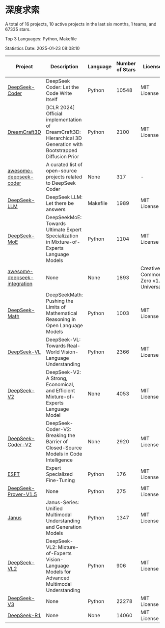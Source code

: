 # 深度求索

A total of 16 projects, 10 active projects in the last six months, 1 teams, and 67335 stars.

Top 3 Languages: Python, Makefile

Statistics Date: 2025-01-23 08:08:10

| Project | Description | Language | Number of Stars | License | Creation Date | Last Updated Date | Last Pushed Date |
| --- | --- | --- | --- | --- | --- | --- | --- |
| [DeepSeek-Coder](https://github.com/deepseek-ai/DeepSeek-Coder) | DeepSeek Coder: Let the Code Write Itself | Python | 10548 | MIT License | 2023-10-20 | 2025-01-23 | 2024-05-21 |
| [DreamCraft3D](https://github.com/deepseek-ai/DreamCraft3D) | [ICLR 2024] Official implementation of DreamCraft3D: Hierarchical 3D Generation with Bootstrapped Diffusion Prior | Python | 2100 | MIT License | 2023-10-23 | 2025-01-23 | 2024-08-21 |
| [awesome-deepseek-coder](https://github.com/deepseek-ai/awesome-deepseek-coder) | A curated list of open-source projects related to DeepSeek Coder | None | 317 | - | 2023-11-06 | 2025-01-22 | 2024-04-03 |
| [DeepSeek-LLM](https://github.com/deepseek-ai/DeepSeek-LLM) | DeepSeek LLM: Let there be answers | Makefile | 1989 | MIT License | 2023-11-29 | 2025-01-23 | 2024-02-04 |
| [DeepSeek-MoE](https://github.com/deepseek-ai/DeepSeek-MoE) | DeepSeekMoE: Towards Ultimate Expert Specialization in Mixture-of-Experts Language Models | Python | 1104 | MIT License | 2024-01-02 | 2025-01-23 | 2024-01-16 |
| [awesome-deepseek-integration](https://github.com/deepseek-ai/awesome-deepseek-integration) | None | None | 1893 | Creative Commons Zero v1.0 Universal | 2024-01-11 | 2025-01-23 | 2025-01-23 |
| [DeepSeek-Math](https://github.com/deepseek-ai/DeepSeek-Math) | DeepSeekMath: Pushing the Limits of Mathematical Reasoning in Open Language Models | Python | 1003 | MIT License | 2024-02-05 | 2025-01-23 | 2024-04-15 |
| [DeepSeek-VL](https://github.com/deepseek-ai/DeepSeek-VL) | DeepSeek-VL: Towards Real-World Vision-Language Understanding | Python | 2366 | MIT License | 2024-03-07 | 2025-01-23 | 2024-04-24 |
| [DeepSeek-V2](https://github.com/deepseek-ai/DeepSeek-V2) | DeepSeek-V2: A Strong, Economical, and Efficient Mixture-of-Experts Language Model | None | 4053 | MIT License | 2024-04-22 | 2025-01-23 | 2024-09-25 |
| [DeepSeek-Coder-V2](https://github.com/deepseek-ai/DeepSeek-Coder-V2) | DeepSeek-Coder-V2: Breaking the Barrier of Closed-Source Models in Code Intelligence | None | 2920 | MIT License | 2024-06-14 | 2025-01-23 | 2024-09-24 |
| [ESFT](https://github.com/deepseek-ai/ESFT) | Expert Specialized Fine-Tuning | Python | 176 | MIT License | 2024-07-04 | 2025-01-22 | 2024-09-22 |
| [DeepSeek-Prover-V1.5](https://github.com/deepseek-ai/DeepSeek-Prover-V1.5) | None | Python | 275 | MIT License | 2024-08-15 | 2025-01-23 | 2024-08-16 |
| [Janus](https://github.com/deepseek-ai/Janus) | Janus-Series: Unified Multimodal Understanding and Generation Models | Python | 1347 | MIT License | 2024-10-18 | 2025-01-22 | 2024-11-13 |
| [DeepSeek-VL2](https://github.com/deepseek-ai/DeepSeek-VL2) | DeepSeek-VL2: Mixture-of-Experts Vision-Language Models for Advanced Multimodal Understanding | Python | 906 | MIT License | 2024-12-13 | 2025-01-23 | 2025-01-16 |
| [DeepSeek-V3](https://github.com/deepseek-ai/DeepSeek-V3) | None | Python | 22278 | MIT License | 2024-12-26 | 2025-01-23 | 2025-01-07 |
| [DeepSeek-R1](https://github.com/deepseek-ai/DeepSeek-R1) | None | None | 14060 | MIT License | 2025-01-20 | 2025-01-23 | 2025-01-23 |
